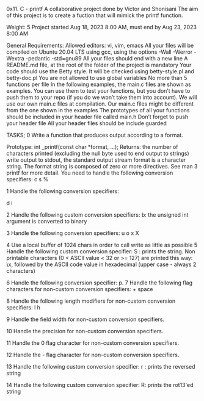 0x11. C - printf
A collaborative  project done by Victor and Shonisani
The aim of this project is to create a fuction that will mimick the printf function.

Weight: 5 
Project started Aug 18, 2023 8:00 AM, must end by Aug 23, 2023 8:00 AM

General Requirements:
Allowed editors: vi, vim, emacs
All your files will be compiled on Ubuntu 20.04 LTS using gcc, using the options -Wall -Werror -Wextra -pedantic -std=gnu89
All your files should end with a new line
A README.md file, at the root of the folder of the project is mandatory
Your code should use the Betty style. It will be checked using betty-style.pl and betty-doc.pl
You are not allowed to use global variables
No more than 5 functions per file
In the following examples, the main.c files are shown as examples. You can use them to test your functions, but you don’t have to push them to your repo (if you do we won’t take them into account). We will use our own main.c files at compilation. Our main.c files might be different from the one shown in the examples
The prototypes of all your functions should be included in your header file called main.h
Don’t forget to push your header file
All your header files should be include guarded

TASKS;
0 Write a function that produces output according to a format.

Prototype: int _printf(const char *format, ...);
Returns: the number of characters printed (excluding the null byte used to end output to strings)
write output to stdout, the standard output stream
format is a character string. The format string is composed of zero or more directives. See man 3 printf for more detail. You need to handle the following conversion specifiers:
c
s
%

1  Handle the following conversion specifiers:

d
i

2 Handle the following custom conversion specifiers:
b: the unsigned int argument is converted to binary

3 Handle the following conversion specifiers:
u
o
x
X

4 Use a local buffer of 1024 chars in order to call write as little as possible
5 Handle the following custom conversion specifier:
S : prints the string.
Non printable characters (0 < ASCII value < 32 or >= 127) are printed this way: \x, followed by the ASCII code value in hexadecimal (upper case - always 2 characters)

6 Handle the following conversion specifier: p.
7 Handle the following flag characters for non-custom conversion specifiers:
+
space

8 Handle the following length modifiers for non-custom conversion specifiers:
l
h

9 Handle the field width for non-custom conversion specifiers.

10 Handle the precision for non-custom conversion specifiers.

11 Handle the 0 flag character for non-custom conversion specifiers.

12 Handle the - flag character for non-custom conversion specifiers.

13 Handle the following custom conversion specifier:
r : prints the reversed string

14 Handle the following custom conversion specifier:
R: prints the rot13'ed string
